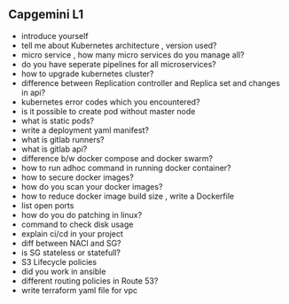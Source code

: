 ## Capgemini L1
- introduce yourself
- tell me about Kubernetes architecture , version used?
- micro service , how many micro services do you manage all?
- do you have seperate pipelines for all microservices?
- how to upgrade kubernetes cluster?
- difference between Replication controller  and Replica set and changes in api?
- kubernetes error codes which you encountered?
- is it possible to create pod without master node
- what is static pods?
- write a deployment yaml manifest?
- what is gitlab runners?
- what is gitlab api?
- difference b/w docker compose and docker swarm?
- how to run adhoc command in running docker container?
- how to secure docker images?
- how do you scan your docker images?
- how to reduce docker image build size , write a Dockerfile
- list open ports
- how do you do patching in linux?
- command to check disk usage
- explain ci/cd in your project
- diff between NACl and SG?
- is SG stateless or statefull?
- S3 Lifecycle policies
- did you work in ansible
- different routing policies in Route 53?
- write terraform yaml file for vpc
